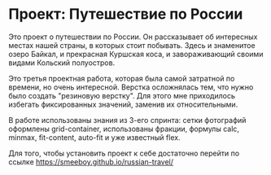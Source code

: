 # Проект: Путешествие по России

Это проект о путешествии по России.
Он рассказывает об интересных местах нашей страны, в которых стоит побывать. Здесь и знаменитое озеро Байкал, и прекрасная Куршская коса, и завораживающий своими видами Кольский полуостров.

Это третья проектная работа, которая была самой затратной по времени, но очень интересной.
Верстка осложнялась тем, что нужно было создать "резиновую верстку". Для этого мне приходилось избегать фиксированных значений, заменив их относительными.

В работе использованы знания из 3-его спринта: сетки фотографий оформлены grid-container, использованы фракции, формулы calc, minmax, fit-content, auto-fit и уже известный flex.

Для того, чтобы установить проект к себе достаточно перейти по ссылке https://smeeboy.github.io/russian-travel/